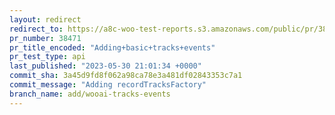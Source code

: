 ```yaml
---
layout: redirect
redirect_to: https://a8c-woo-test-reports.s3.amazonaws.com/public/pr/38471/api/index.html
pr_number: 38471
pr_title_encoded: "Adding+basic+tracks+events"
pr_test_type: api
last_published: "2023-05-30 21:01:34 +0000"
commit_sha: 3a45d9fd8f062a98ca78e3a481df02843353c7a1
commit_message: "Adding recordTracksFactory"
branch_name: add/wooai-tracks-events
---
```

